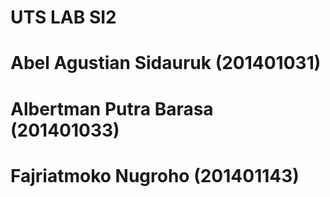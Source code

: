 # UTS LAB SI2
#
# Abel Agustian Sidauruk (201401031)
# Albertman Putra Barasa (201401033)
# Fajriatmoko Nugroho (201401143)
